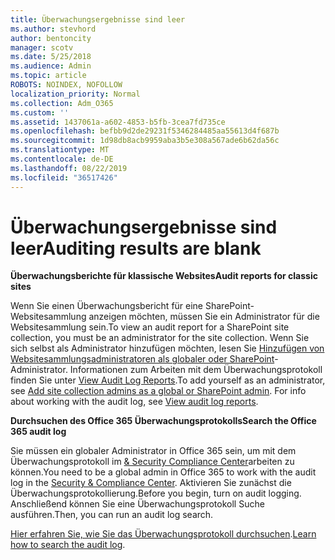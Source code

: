 ```yaml
---
title: Überwachungsergebnisse sind leer
ms.author: stevhord
author: bentoncity
manager: scotv
ms.date: 5/25/2018
ms.audience: Admin
ms.topic: article
ROBOTS: NOINDEX, NOFOLLOW
localization_priority: Normal
ms.collection: Adm_O365
ms.custom: ''
ms.assetid: 1437061a-a602-4853-b5fb-3cea7fd735ce
ms.openlocfilehash: befbb9d2de29231f5346284485aa55613d4f687b
ms.sourcegitcommit: 1d98db8acb9959aba3b5e308a567ade6b62da56c
ms.translationtype: MT
ms.contentlocale: de-DE
ms.lasthandoff: 08/22/2019
ms.locfileid: "36517426"
---
```

# <a name="auditing-results-are-blank"></a><span data-ttu-id="70d99-102">Überwachungsergebnisse sind leer</span><span class="sxs-lookup"><span data-stu-id="70d99-102">Auditing results are blank</span></span>

 <span data-ttu-id="70d99-103">**Überwachungsberichte für klassische Websites**</span><span class="sxs-lookup"><span data-stu-id="70d99-103">**Audit reports for classic sites**</span></span>
  
<span data-ttu-id="70d99-104">Wenn Sie einen Überwachungsbericht für eine SharePoint-Websitesammlung anzeigen möchten, müssen Sie ein Administrator für die Websitesammlung sein.</span><span class="sxs-lookup"><span data-stu-id="70d99-104">To view an audit report for a SharePoint site collection, you must be an administrator for the site collection.</span></span> <span data-ttu-id="70d99-105">Wenn Sie sich selbst als Administrator hinzufügen möchten, lesen Sie [Hinzufügen von Websitesammlungsadministratoren als globaler oder SharePoint](https://go.microsoft.com/fwlink/?linkid=869390)-Administrator. Informationen zum Arbeiten mit dem Überwachungsprotokoll finden Sie unter [View Audit Log Reports](https://go.microsoft.com/fwlink/?linkid=395237).</span><span class="sxs-lookup"><span data-stu-id="70d99-105">To add yourself as an administrator, see [Add site collection admins as a global or SharePoint admin](https://go.microsoft.com/fwlink/?linkid=869390). For info about working with the audit log, see [View audit log reports](https://go.microsoft.com/fwlink/?linkid=395237).</span></span> 
  
 <span data-ttu-id="70d99-106">**Durchsuchen des Office 365 Überwachungsprotokolls**</span><span class="sxs-lookup"><span data-stu-id="70d99-106">**Search the Office 365 audit log**</span></span>
  
<span data-ttu-id="70d99-107">Sie müssen ein globaler Administrator in Office 365 sein, um mit dem Überwachungsprotokoll im [ &amp; Security Compliance Center](https://protection.office.com)arbeiten zu können.</span><span class="sxs-lookup"><span data-stu-id="70d99-107">You need to be a global admin in Office 365 to work with the audit log in the [Security &amp; Compliance Center](https://protection.office.com).</span></span> <span data-ttu-id="70d99-108">Aktivieren Sie zunächst die Überwachungsprotokollierung.</span><span class="sxs-lookup"><span data-stu-id="70d99-108">Before you begin, turn on audit logging.</span></span> <span data-ttu-id="70d99-109">Anschließend können Sie eine Überwachungsprotokoll Suche ausführen.</span><span class="sxs-lookup"><span data-stu-id="70d99-109">Then, you can run an audit log search.</span></span> 
  
<span data-ttu-id="70d99-110">[Hier erfahren Sie, wie Sie das Überwachungsprotokoll durchsuchen](https://go.microsoft.com/fwlink/?linkid=708432).</span><span class="sxs-lookup"><span data-stu-id="70d99-110">[Learn how to search the audit log](https://go.microsoft.com/fwlink/?linkid=708432).</span></span>
  


